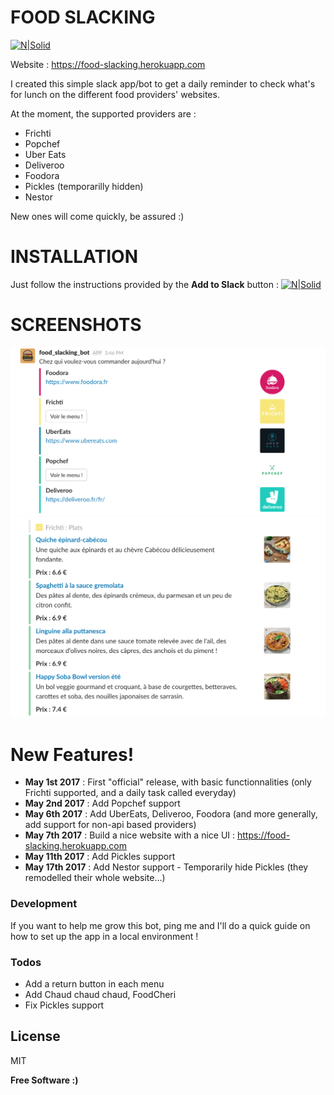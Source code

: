 # FOOD SLACKING

[![N|Solid](https://platform.slack-edge.com/img/add_to_slack@2x.png)](https://slack.com/oauth/authorize?&client_id=158493540211.158495716179&scope=bot)

Website : https://food-slacking.herokuapp.com

I created this simple slack app/bot to get a daily reminder to check what's for lunch on the different food providers' websites.

At the moment, the supported providers are :
  - Frichti
  - Popchef
  - Uber Eats
  - Deliveroo
  - Foodora 
  - Pickles (temporarilly hidden)
  - Nestor

New ones will come quickly, be assured :)

# INSTALLATION
Just follow the instructions provided by the **Add to Slack** button : 
[![N|Solid](https://platform.slack-edge.com/img/add_to_slack.png)](https://slack.com/oauth/authorize?&client_id=158493540211.158495716179&scope=bot)

# SCREENSHOTS
![Screenshot 1](/images/readme-providers.png?raw=true "Choose your daily food provider !")
![Screenshot 2](/images/readme-propositions.png?raw=true "Frichti example : propositions for the 'Plats' category")

# New Features!

  - **May 1st 2017** : First "official" release, with basic functionnalities (only Frichti supported, and a daily task called everyday)
  - **May 2nd 2017** : Add Popchef support
  - **May 6th 2017** : Add UberEats, Deliveroo, Foodora (and more generally, add support for non-api based providers)
  - **May 7th 2017** : Build a nice website with a nice UI : https://food-slacking.herokuapp.com
  - **May 11th 2017** : Add Pickles support
  - **May 17th 2017** : Add Nestor support - Temporarily hide Pickles (they remodelled their whole website...)

### Development

If you want to help me grow this bot, ping me and I'll do a quick guide on how to set up the app in a local environment !

### Todos

 - Add a return button in each menu
 - Add Chaud chaud chaud, FoodCheri
 - Fix Pickles support

License
----

MIT

**Free Software :)**
